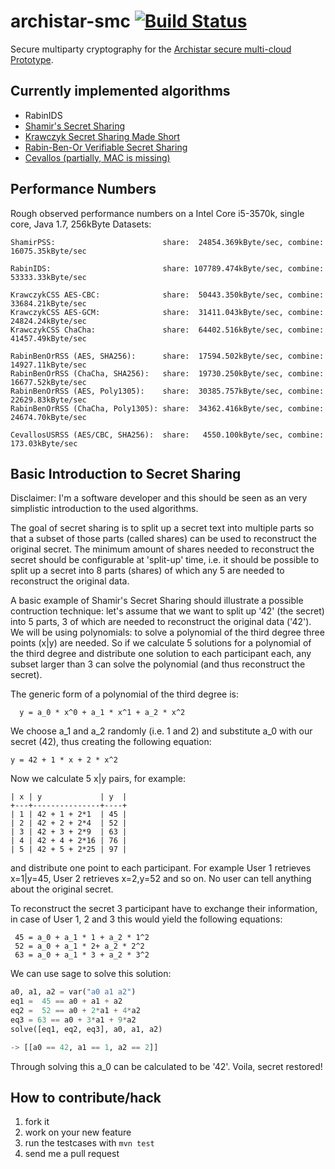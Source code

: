 archistar-smc [![Build Status](https://travis-ci.org/Archistar/archistar-smc.png?branch=master)](https://travis-ci.org/Archistar/archistar-smc)
=============

Secure multiparty cryptography for the [Archistar secure multi-cloud Prototype](http://github.org/archistar/archistar-core).

Currently implemented algorithms
--------------------------------

* RabinIDS
* [Shamir's Secret Sharing](http://en.wikipedia.org/wiki/Shamir%27s_Secret_Sharing)
* [Krawczyk Secret Sharing Made Short](http://courses.csail.mit.edu/6.857/2009/handouts/short-krawczyk.pdf)
* [Rabin-Ben-Or Verifiable Secret Sharing](http://www.cse.huji.ac.il/course/2003/ns/Papers/RB89.pdf)
* [Cevallos (partially, MAC is missing)](http://www.algant.eu/documents/theses/cevallos.pdf)

Performance Numbers
-------------------

Rough observed performance numbers on a Intel Core i5-3570k, single core, Java 1.7, 256kByte Datasets:

```
ShamirPSS:                        share:  24854.369kByte/sec, combine: 16075.35kByte/sec

RabinIDS:                         share: 107789.474kByte/sec, combine: 53333.33kByte/sec

KrawczykCSS AES-CBC:              share:  50443.350kByte/sec, combine: 33684.21kByte/sec
KrawczykCSS AES-GCM:              share:  31411.043kByte/sec, combine: 24824.24kByte/sec
KrawczykCSS ChaCha:               share:  64402.516kByte/sec, combine: 41457.49kByte/sec

RabinBenOrRSS (AES, SHA256):      share:  17594.502kByte/sec, combine: 14927.11kByte/sec
RabinBenOrRSS (ChaCha, SHA256):   share:  19730.250kByte/sec, combine: 16677.52kByte/sec
RabinBenOrRSS (AES, Poly1305):    share:  30385.757kByte/sec, combine: 22629.83kByte/sec
RabinBenOrRSS (ChaCha, Poly1305): share:  34362.416kByte/sec, combine: 24674.70kByte/sec

CevallosUSRSS (AES/CBC, SHA256):  share:   4550.100kByte/sec, combine:   173.03kByte/sec
```

Basic Introduction to Secret Sharing
---------------------------------------------

Disclaimer: I'm a software developer and this should be seen as an very simplistic introduction to the used algorithms.

The goal of secret sharing is to split up a secret text into multiple parts so that a subset of those parts (called shares) can be used to reconstruct the original secret. The minimum amount of shares needed to reconstruct the secret should be configurable at 'split-up' time, i.e. it should be possible to split up a secret into 8 parts (shares) of which any 5 are needed to reconstruct the original data.

A basic example of Shamir's Secret Sharing should illustrate a possible contruction technique: let's assume that we want to split up '42' (the secret) into 5 parts, 3 of which are needed to reconstruct the original data ('42'). We will be using polynomials: to solve a polynomial of the third degree three points (x|y) are needed. So if we calculate 5 solutions for a polynomial of the third degree and distribute one solution to each participant each, any subset larger than 3 can solve the polynomial (and thus reconstruct the secret).

The generic form of a polynomial of the third degree is:
```
  y = a_0 * x^0 + a_1 * x^1 + a_2 * x^2
```

We choose a\_1 and a\_2 randomly (i.e. 1 and 2) and substitute a\_0 with our secret (42), thus creating the following equation:

``
 y = 42 + 1 * x + 2 * x^2
``

Now we calculate 5 x|y pairs, for example:

```
| x | y             | y  |
+---+---------------+----+
| 1 | 42 + 1 + 2*1  | 45 |
| 2 | 42 + 2 + 2*4  | 52 |
| 3 | 42 + 3 + 2*9  | 63 |
| 4 | 42 + 4 + 2*16 | 76 |
| 5 | 42 + 5 + 2*25 | 97 |
```

and distribute one point to each participant. For example User 1 retrieves x=1|y=45, User 2 retrieves x=2,y=52 and so on. No user can tell anything about the original secret.

To reconstruct the secret 3 participant have to exchange their information, in case of User 1, 2 and 3 this would yield the following equations:

```
 45 = a_0 + a_1 * 1 + a_2 * 1^2
 52 = a_0 + a_1 * 2+ a_2 * 2^2
 63 = a_0 + a_1 * 3 + a_2 * 3^2
```

We can use sage to solve this solution:

``` python
a0, a1, a2 = var("a0 a1 a2")
eq1 =  45 == a0 + a1 + a2
eq2 =  52 == a0 + 2*a1 + 4*a2
eq3 = 63 == a0 + 3*a1 + 9*a2
solve([eq1, eq2, eq3], a0, a1, a2)

-> [[a0 == 42, a1 == 1, a2 == 2]]
```

Through solving this a_0 can be calculated to be '42'. Voila, secret restored!

How to contribute/hack
----------------------

1. fork it
2. work on your new feature
3. run the testcases with `mvn test`
4. send me a pull request
